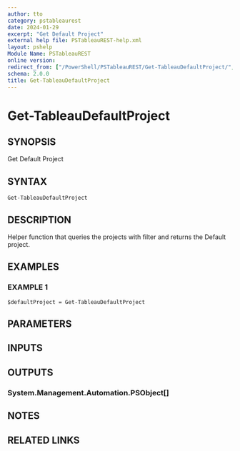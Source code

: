 ```yaml
---
author: tto
category: pstableaurest
date: 2024-01-29
excerpt: "Get Default Project"
external help file: PSTableauREST-help.xml
layout: pshelp
Module Name: PSTableauREST
online version:
redirect_from: ["/PowerShell/PSTableauREST/Get-TableauDefaultProject/", "/PowerShell/PSTableauREST/get-tableaudefaultproject/", "/PowerShell/get-tableaudefaultproject/"]
schema: 2.0.0
title: Get-TableauDefaultProject
---
```


# Get-TableauDefaultProject

## SYNOPSIS
Get Default Project

## SYNTAX

```
Get-TableauDefaultProject
```

## DESCRIPTION
Helper function that queries the projects with filter and returns the Default project.

## EXAMPLES

### EXAMPLE 1
```
$defaultProject = Get-TableauDefaultProject
```

## PARAMETERS

## INPUTS

## OUTPUTS

### System.Management.Automation.PSObject[]
## NOTES

## RELATED LINKS
